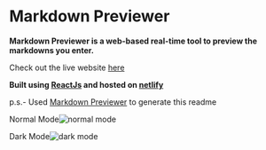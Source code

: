 # Markdown Previewer 
**Markdown Previewer is a web-based real-time tool to preview the markdowns you enter.**

Check out the live website [here](https://markdownn.netlify.app/) 

**Built using [ReactJs](https://reactjs.org/) and hosted on [netlify](https://www.netlify.com/)** 

p.s.- Used [Markdown Previewer](https://jolly-beaver-ce327d.netlify.app/) to generate this readme

Normal Mode![normal mode](https://user-images.githubusercontent.com/82315193/137756171-da58cebd-f88a-42e9-8931-b4d7c34ad14b.png)

Dark Mode![dark mode](https://user-images.githubusercontent.com/82315193/137756641-432871cf-193d-4207-b0de-806e6f64033e.png)


